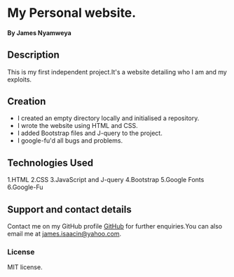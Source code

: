 # My Personal website.

#### By **James Nyamweya**

## Description

This is my first independent project.It's a website detailing who I am and my exploits.

## Creation

* I created an empty directory locally and initialised a repository.
* I wrote the website using HTML and CSS.
* I added Bootstrap files and J-query to the project.
* I google-fu'd all bugs and problems.


## Technologies Used
1.HTML
2.CSS
3.JavaScript and J-query
4.Bootstrap
5.Google Fonts
6.Google-Fu
## Support and contact details

Contact me on my GitHub profile [GitHub](http://github.com/Jinaden/) for further enquiries.You can also email me at james.isaacin@yahoo.com.

### License

MIT license.
